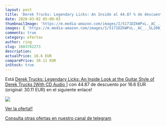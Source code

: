 ```yaml
---
layout: post
title: 'Derek Trucks: Legendary Licks: An Inside al 44.87 % de descuento'
date: 2020-03-02 05:09:03
thumbnailImage: 'https://m.media-amazon.com/images/I/5171DZkWPxL._AC_._SL200_.jpg'
images: [ 'https://m.media-amazon.com/images/I/5171DZkWPxL._AC_._SL200_.jpg' ]
comments: true
category: ofertas
author: ring
slug: 1603782273
description:
actualPrice: 16.6 EUR
comparePrice: 30.11 EUR
inStock: true
---
```


Está [Derek Trucks: Legendary Licks: An Inside Look at the Guitar Style of Derek Trucks [With CD  Audio ]](https://www.amazon.com/dp/1603782273/?tag=redken08-20) con 44.87 de descuento por 16.6 EUR (original: 30.11 EUR) en el siguiente enlace!

[![](https://m.media-amazon.com/images/I/5171DZkWPxL._AC_._SL200_.jpg)](https://www.amazon.com/dp/1603782273/?tag=redken08-20)

[Ver la oferta!!](https://www.amazon.com/dp/1603782273/?tag=redken08-20)

[Consulta otras ofertas en nuestro canal de telegram](https://t.me/s/ofertas25)
